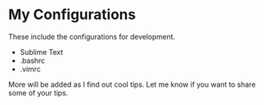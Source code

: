 My Configurations
===========

These include the configurations for development.

 - Sublime Text
 - .bashrc
 - .vimrc

More will be added as I find out cool tips. Let me know if you want to share some of your tips.
